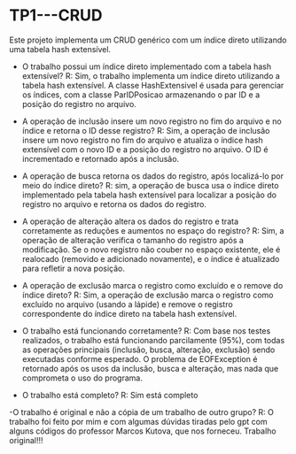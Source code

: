 # TP1---CRUD

Este projeto implementa um CRUD genérico com um índice direto utilizando uma tabela hash extensível.

- O trabalho possui um índice direto implementado com a tabela hash extensível? R: Sim, o trabalho implementa um índice direto utilizando a tabela hash extensível. A classe HashExtensivel é usada para gerenciar os índices, com a classe ParIDPosicao armazenando o par ID e a posição do registro no arquivo.

- A operação de inclusão insere um novo registro no fim do arquivo e no índice e retorna o ID desse registro? R: Sim, a operação de inclusão insere um novo registro no fim do arquivo e atualiza o índice hash extensível com o novo ID e a posição do registro no arquivo. O ID é incrementado e retornado após a inclusão.

- A operação de busca retorna os dados do registro, após localizá-lo por meio do índice direto? R: sim, a operação de busca usa o índice direto implementado pela tabela hash extensível para localizar a posição do registro no arquivo e retorna os dados do registro.

- A operação de alteração altera os dados do registro e trata corretamente as reduções e aumentos no espaço do registro? R: Sim, a operação de alteração verifica o tamanho do registro após a modificação. Se o novo registro não couber no espaço existente, ele é realocado (removido e adicionado novamente), e o índice é atualizado para refletir a nova posição.

- A operação de exclusão marca o registro como excluído e o remove do índice direto? R: Sim, a operação de exclusão marca o registro como excluído no arquivo (usando a lápide) e remove o registro correspondente do índice direto na tabela hash extensível.

- O trabalho está funcionando corretamente? R: Com base nos testes realizados, o trabalho está funcionando parcilamente (95%), com todas as operações principais (inclusão, busca, alteração, exclusão) sendo executadas conforme esperado. O problema de EOFException é retornado após os usos da inclusão, busca e alteração, mas nada que comprometa o uso do programa.

- O trabalho está completo? R: Sim está completo

-O trabalho é original e não a cópia de um trabalho de outro grupo? R: O trabalho foi feito por mim e com algumas dúvidas tiradas pelo gpt com alguns códigos do professor Marcos Kutova, que nos forneceu. Trabalho original!!!
